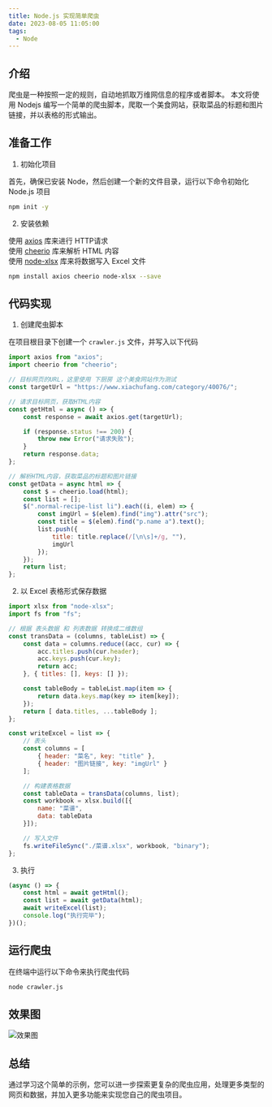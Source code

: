 ```yaml
---
title: Node.js 实现简单爬虫
date: 2023-08-05 11:05:00
tags:
  - Node
---
```


## 介绍

爬虫是一种按照一定的规则，自动地抓取万维网信息的程序或者脚本。
本文将使用 Nodejs 编写一个简单的爬虫脚本，爬取一个美食网站，获取菜品的标题和图片链接，并以表格的形式输出。

## 准备工作

1. 初始化项目

首先，确保已安装 Node，然后创建一个新的文件目录，运行以下命令初始化 Node.js 项目

```bash
npm init -y
```

2. 安装依赖

使用 [axios](https://axios-http.com/docs/intro) 库来进行 HTTP请求  
使用 [cheerio](https://cheerio.js.org/) 库来解析 HTML 内容  
使用 [node-xlsx](https://github.com/mgcrea/node-xlsx) 库来将数据写入 Excel 文件  

```bash
npm install axios cheerio node-xlsx --save
```

## 代码实现

1. 创建爬虫脚本

在项目根目录下创建一个 `crawler.js` 文件，并写入以下代码

```js
import axios from "axios";
import cheerio from "cheerio";

// 目标网页的URL，这里使用 下厨房 这个美食网站作为测试
const targetUrl = "https://www.xiachufang.com/category/40076/";

// 请求目标网页，获取HTML内容
const getHtml = async () => {
    const response = await axios.get(targetUrl);

    if (response.status !== 200) {
        throw new Error("请求失败");
    }
    return response.data;
};

// 解析HTML内容，获取菜品的标题和图片链接
const getData = async html => {
    const $ = cheerio.load(html);
    const list = [];
    $(".normal-recipe-list li").each((i, elem) => {
        const imgUrl = $(elem).find("img").attr("src");
        const title = $(elem).find("p.name a").text();
        list.push({
            title: title.replace(/[\n\s]+/g, ""),
            imgUrl
        });
    });
    return list;
};
```

2. 以 Excel 表格形式保存数据

```js
import xlsx from "node-xlsx";
import fs from "fs";

// 根据 表头数据 和 列表数据 转换成二维数组
const transData = (columns, tableList) => {
    const data = columns.reduce((acc, cur) => {
        acc.titles.push(cur.header);
        acc.keys.push(cur.key);
        return acc;
    }, { titles: [], keys: [] });

    const tableBody = tableList.map(item => {
        return data.keys.map(key => item[key]);
    });
    return [ data.titles, ...tableBody ];
};

const writeExcel = list => {
    // 表头
    const columns = [
        { header: "菜名", key: "title" },
        { header: "图片链接", key: "imgUrl" }
    ];

    // 构建表格数据
    const tableData = transData(columns, list);
    const workbook = xlsx.build([{
        name: "菜谱",
        data: tableData
    }]);

    // 写入文件
    fs.writeFileSync("./菜谱.xlsx", workbook, "binary");
};
```

3. 执行

```js
(async () => {
    const html = await getHtml();
    const list = await getData(html);
    await writeExcel(list);
    console.log("执行完毕");
})();
```

## 运行爬虫

在终端中运行以下命令来执行爬虫代码

```bash
node crawler.js
```

## 效果图

![效果图](/images/node-crawler_1.webp)

## 总结

通过学习这个简单的示例，您可以进一步探索更复杂的爬虫应用，处理更多类型的网页和数据，并加入更多功能来实现您自己的爬虫项目。
